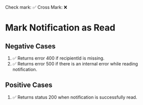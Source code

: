 Check mark: ✅
Cross Mark: ❌


# Mark Notification as Read

## Negative Cases

1. ✅ Returns error 400 if recipientId is missing.
2. ✅ Returns error 500 if there is an internal error while reading notification.

## Positive Cases

1. ✅ Returns status 200 when notification is successfully read.

